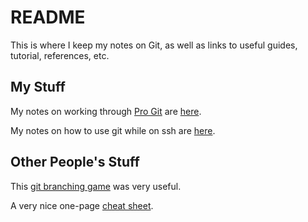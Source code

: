 # README

This is where I keep my notes on Git, as well as links to useful guides, tutorial, references, etc.

## My Stuff

My notes on working through [Pro Git](http://git-scm.com/book) are [here](pro-git.md).

My notes on how to use git while on ssh are [here](git-server.md).

## Other People's Stuff

This [git branching game](http://pcottle.github.io/learnGitBranching/) was very useful.

A very nice one-page [cheat sheet](https://rogerdudler.github.io/git-guide/files/git_cheat_sheet.pdf).
